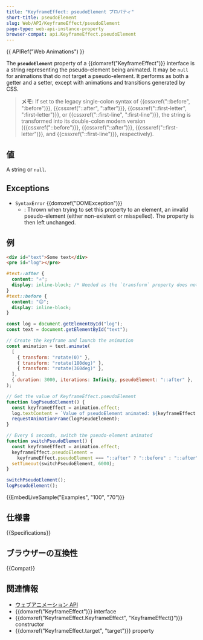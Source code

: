 ```yaml
---
title: "KeyframeEffect: pseudoElement プロパティ"
short-title: pseudoElement
slug: Web/API/KeyframeEffect/pseudoElement
page-type: web-api-instance-property
browser-compat: api.KeyframeEffect.pseudoElement
---
```


{{ APIRef("Web Animations") }}

The **`pseudoElement`** property of a {{domxref("KeyframeEffect")}} interface is a string representing the pseudo-element being animated. It may be `null` for animations that do not target a pseudo-element. It performs as both a getter and a setter, except with animations and transitions generated by CSS.

> **メモ:** If set to the legacy single-colon syntax of {{cssxref("::before", ":before")}}, {{cssxref("::after", ":after")}}, {{cssxref("::first-letter", ":first-letter")}}, or {{cssxref("::first-line", ":first-line")}}, the string is transformed into its double-colon modern version ({{cssxref("::before")}}, {{cssxref("::after")}}, {{cssxref("::first-letter")}}, and {{cssxref("::first-line")}}, respectively).

## 値

A string or `null`.

## Exceptions

- `SyntaxError` {{domxref("DOMException")}}
  - : Thrown when trying to set this property to an element, an invalid pseudo-element (either non-existent or misspelled). The property is then left unchanged.

## 例

```html
<div id="text">Some text</div>
<pre id="log"></pre>
```

```css
#text::after {
  content: "⭐";
  display: inline-block; /* Needed as the `transform` property does not apply to inline elements */
}
#text::before {
  content: "😊";
  display: inline-block;
}
```

```js
const log = document.getElementById("log");
const text = document.getElementById("text");

// Create the keyframe and launch the animation
const animation = text.animate(
  [
    { transform: "rotate(0)" },
    { transform: "rotate(180deg)" },
    { transform: "rotate(360deg)" },
  ],
  { duration: 3000, iterations: Infinity, pseudoElement: "::after" },
);

// Get the value of KeyframeEffect.pseudoElement
function logPseudoElement() {
  const keyframeEffect = animation.effect;
  log.textContent = `Value of pseudoElement animated: ${keyframeEffect.pseudoElement}`;
  requestAnimationFrame(logPseudoElement);
}

// Every 6 seconds, switch the pseudo-element animated
function switchPseudoElement() {
  const keyframeEffect = animation.effect;
  keyframeEffect.pseudoElement =
    keyframeEffect.pseudoElement === "::after" ? "::before" : "::after";
  setTimeout(switchPseudoElement, 6000);
}

switchPseudoElement();
logPseudoElement();
```

{{EmbedLiveSample("Examples", "100", "70")}}

## 仕様書

{{Specifications}}

## ブラウザーの互換性

{{Compat}}

## 関連情報

- [ウェブアニメーション API](/ja/docs/Web/API/Web_Animations_API)
- {{domxref("KeyframeEffect")}} interface
- {{domxref("KeyframeEffect.KeyframeEffect", "KeyframeEffect()")}} constructor
- {{domxref("KeyframeEffect.target", "target")}} property
